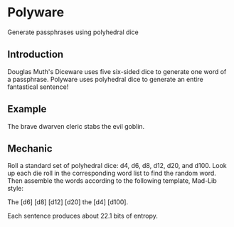 # Polyware
Generate passphrases using polyhedral dice

## Introduction
Douglas Muth's Diceware uses five six-sided dice to generate one word of a passphrase. Polyware uses polyhedral dice to generate an entire fantastical sentence!

## Example
The brave dwarven cleric stabs the evil goblin.

## Mechanic
Roll a standard set of polyhedral dice: d4, d6, d8, d12, d20, and d100. Look up each die roll in the corresponding word list to find the random word. Then assemble the words according to the following template, Mad-Lib style:

The [d6] [d8] [d12] [d20] the [d4] [d100].

Each sentence produces about 22.1 bits of entropy.
